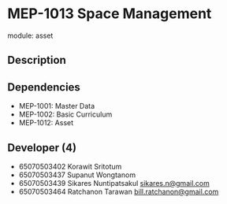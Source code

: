 # MEP-1013 Space Management

module: asset

## Description

## Dependencies

- MEP-1001: Master Data
- MEP-1002: Basic Curriculum
- MEP-1012: Asset

## Developer (4)

- 65070503402 Korawit Sritotum
- 65070503437 Supanut Wongtanom
- 65070503439 Sikares Nuntipatsakul sikares.n@gmail.com
- 65070503464 Ratchanon Tarawan bill.ratchanon@gmail.com
